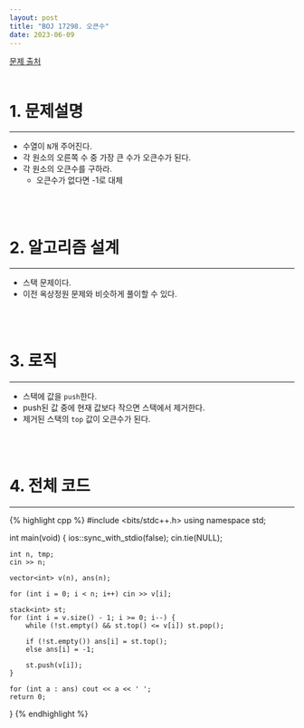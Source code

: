 ```yaml
---
layout: post
title: "BOJ 17298. 오큰수"
date: 2023-06-09
---
```


[문제 출처](https://www.acmicpc.net/problem/17298) <br/><br/>

# 1. 문제설명
<hr>

- 수열이 `N`개 주어진다.
- 각 원소의 오른쪽 수 중 가장 큰 수가 오큰수가 된다.
- 각 원소의 오큰수를 구하라.
  - 오큰수가 없다면 -1로 대체


<br/><br/>

# 2. 알고리즘 설계
<hr>

- 스택 문제이다.
- 이전 옥상정원 문제와 비슷하게 풀이할 수 있다.


<br/><br/>

# 3. 로직
<hr>

- 스택에 값을 `push`한다.
- push된 값 중에 현재 값보다 작으면 스택에서 제거한다.
- 제거된 스택의 `top` 값이 오큰수가 된다.


<br/><br/>

# 4. 전체 코드
<hr>

{% highlight cpp %}
#include <bits/stdc++.h>
using namespace std;

int main(void)
{
	ios::sync_with_stdio(false);
	cin.tie(NULL);

	int n, tmp;
	cin >> n;

	vector<int> v(n), ans(n);

	for (int i = 0; i < n; i++) cin >> v[i];

	stack<int> st;
	for (int i = v.size() - 1; i >= 0; i--) {
		while (!st.empty() && st.top() <= v[i]) st.pop();

		if (!st.empty()) ans[i] = st.top();
		else ans[i] = -1;

		st.push(v[i]);
	}

	for (int a : ans) cout << a << ' ';
	return 0;
}
{% endhighlight %}